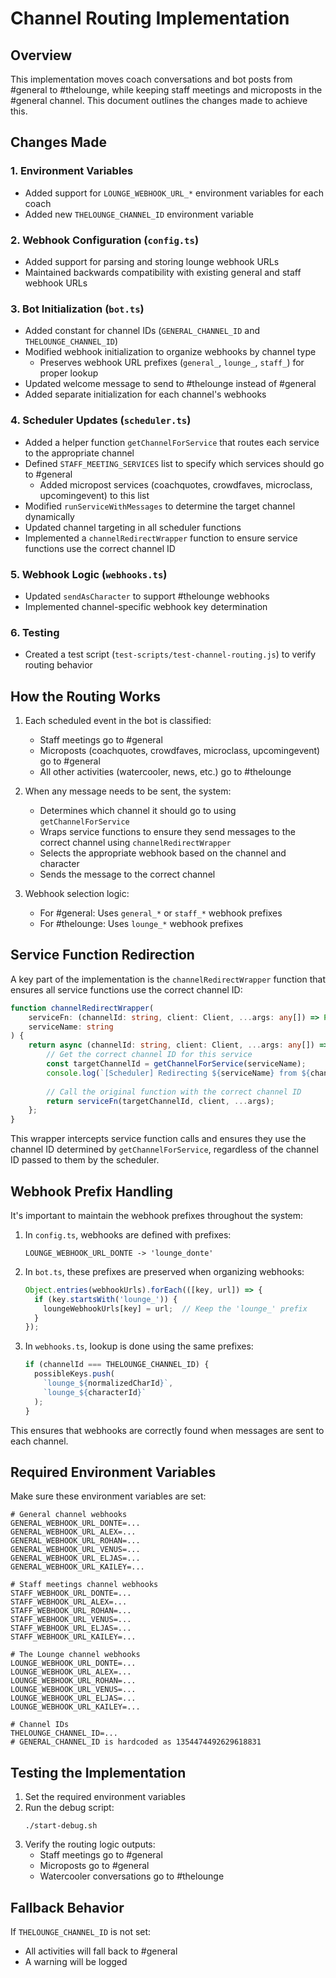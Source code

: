 # Channel Routing Implementation

## Overview
This implementation moves coach conversations and bot posts from #general to #thelounge, while keeping staff meetings and microposts in the #general channel. This document outlines the changes made to achieve this.

## Changes Made

### 1. Environment Variables
- Added support for `LOUNGE_WEBHOOK_URL_*` environment variables for each coach
- Added new `THELOUNGE_CHANNEL_ID` environment variable

### 2. Webhook Configuration (`config.ts`)
- Added support for parsing and storing lounge webhook URLs
- Maintained backwards compatibility with existing general and staff webhook URLs

### 3. Bot Initialization (`bot.ts`)
- Added constant for channel IDs (`GENERAL_CHANNEL_ID` and `THELOUNGE_CHANNEL_ID`)
- Modified webhook initialization to organize webhooks by channel type
  - Preserves webhook URL prefixes (`general_`, `lounge_`, `staff_`) for proper lookup
- Updated welcome message to send to #thelounge instead of #general
- Added separate initialization for each channel's webhooks

### 4. Scheduler Updates (`scheduler.ts`)
- Added a helper function `getChannelForService` that routes each service to the appropriate channel
- Defined `STAFF_MEETING_SERVICES` list to specify which services should go to #general
  - Added micropost services (coachquotes, crowdfaves, microclass, upcomingevent) to this list
- Modified `runServiceWithMessages` to determine the target channel dynamically
- Updated channel targeting in all scheduler functions
- Implemented a `channelRedirectWrapper` function to ensure service functions use the correct channel ID

### 5. Webhook Logic (`webhooks.ts`)
- Updated `sendAsCharacter` to support #thelounge webhooks
- Implemented channel-specific webhook key determination

### 6. Testing
- Created a test script (`test-scripts/test-channel-routing.js`) to verify routing behavior

## How the Routing Works

1. Each scheduled event in the bot is classified:
   - Staff meetings go to #general
   - Microposts (coachquotes, crowdfaves, microclass, upcomingevent) go to #general
   - All other activities (watercooler, news, etc.) go to #thelounge

2. When any message needs to be sent, the system:
   - Determines which channel it should go to using `getChannelForService`
   - Wraps service functions to ensure they send messages to the correct channel using `channelRedirectWrapper`
   - Selects the appropriate webhook based on the channel and character
   - Sends the message to the correct channel

3. Webhook selection logic:
   - For #general: Uses `general_*` or `staff_*` webhook prefixes
   - For #thelounge: Uses `lounge_*` webhook prefixes

## Service Function Redirection

A key part of the implementation is the `channelRedirectWrapper` function that ensures all service functions use the correct channel ID:

```typescript
function channelRedirectWrapper(
    serviceFn: (channelId: string, client: Client, ...args: any[]) => Promise<any>,
    serviceName: string
) {
    return async (channelId: string, client: Client, ...args: any[]) => {
        // Get the correct channel ID for this service
        const targetChannelId = getChannelForService(serviceName);
        console.log(`[Scheduler] Redirecting ${serviceName} from ${channelId} to ${targetChannelId}`);
        
        // Call the original function with the correct channel ID
        return serviceFn(targetChannelId, client, ...args);
    };
}
```

This wrapper intercepts service function calls and ensures they use the channel ID determined by `getChannelForService`, regardless of the channel ID passed to them by the scheduler.

## Webhook Prefix Handling

It's important to maintain the webhook prefixes throughout the system:

1. In `config.ts`, webhooks are defined with prefixes:
   ```
   LOUNGE_WEBHOOK_URL_DONTE -> 'lounge_donte'
   ```

2. In `bot.ts`, these prefixes are preserved when organizing webhooks:
   ```typescript
   Object.entries(webhookUrls).forEach(([key, url]) => {
     if (key.startsWith('lounge_')) {
       loungeWebhookUrls[key] = url;  // Keep the 'lounge_' prefix
     }
   });
   ```

3. In `webhooks.ts`, lookup is done using the same prefixes:
   ```typescript
   if (channelId === THELOUNGE_CHANNEL_ID) {
     possibleKeys.push(
       `lounge_${normalizedCharId}`,
       `lounge_${characterId}`
     );
   }
   ```

This ensures that webhooks are correctly found when messages are sent to each channel.

## Required Environment Variables

Make sure these environment variables are set:
```
# General channel webhooks
GENERAL_WEBHOOK_URL_DONTE=...
GENERAL_WEBHOOK_URL_ALEX=...
GENERAL_WEBHOOK_URL_ROHAN=...
GENERAL_WEBHOOK_URL_VENUS=...
GENERAL_WEBHOOK_URL_ELJAS=...
GENERAL_WEBHOOK_URL_KAILEY=...

# Staff meetings channel webhooks
STAFF_WEBHOOK_URL_DONTE=...
STAFF_WEBHOOK_URL_ALEX=...
STAFF_WEBHOOK_URL_ROHAN=...
STAFF_WEBHOOK_URL_VENUS=...
STAFF_WEBHOOK_URL_ELJAS=...
STAFF_WEBHOOK_URL_KAILEY=...

# The Lounge channel webhooks
LOUNGE_WEBHOOK_URL_DONTE=...
LOUNGE_WEBHOOK_URL_ALEX=...
LOUNGE_WEBHOOK_URL_ROHAN=...
LOUNGE_WEBHOOK_URL_VENUS=...
LOUNGE_WEBHOOK_URL_ELJAS=...
LOUNGE_WEBHOOK_URL_KAILEY=...

# Channel IDs
THELOUNGE_CHANNEL_ID=...
# GENERAL_CHANNEL_ID is hardcoded as 1354474492629618831
```

## Testing the Implementation

1. Set the required environment variables
2. Run the debug script:
   ```
   ./start-debug.sh
   ```
3. Verify the routing logic outputs:
   - Staff meetings go to #general
   - Microposts go to #general
   - Watercooler conversations go to #thelounge

## Fallback Behavior

If `THELOUNGE_CHANNEL_ID` is not set:
- All activities will fall back to #general
- A warning will be logged 